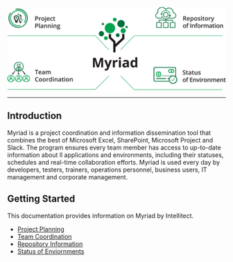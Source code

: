 ![Image](Myriad-Infographic.png)
______
## Introduction
Myriad is a project coordination and information dissemination tool that combines the best of Microsoft Excel, SharePoint, Microsoft Project and Slack. The program ensures every team member has access to up-to-date information about ll applications and environments, including their
statuses, schedules and real-time collaboration efforts. Myriad is used every day by developers, testers, trainers, operations personnel, business users, IT management and corporate management.

## Getting Started
This documentation provides information on Myriad by Intellitect. 
* [Project Planning](Getting-Started/Project-Planning.md)
* [Team Coordination](Getting-Started/Team-Coordination.md)
* [Repository Information](Getting-Started/Repository-Information.md)
* [Status of Enviornments](Getting-Started/Enviornment-Status.md)
